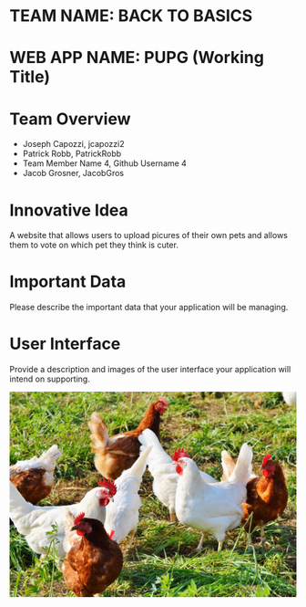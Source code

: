 # TEAM NAME: BACK TO BASICS

# WEB APP NAME: PUPG (Working Title)

# Team Overview

* Joseph Capozzi, jcapozzi2
* Patrick Robb, PatrickRobb
* Team Member Name 4, Github Username 4
* Jacob Grosner, JacobGros

# Innovative Idea

A website that allows users to upload picures of their own pets and allows them to vote on which pet they think is cuter. 

# Important Data

Please describe the important data that your application will be managing.

# User Interface

Provide a description and images of the user interface your
application will intend on supporting.

![example image](imgs/chick.jpg)

